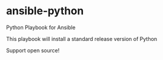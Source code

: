 ansible-python
==============

Python Playbook for Ansible

This playbook will install a standard release version of Python

Support open source!
